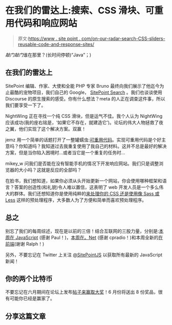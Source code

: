 # 在我们的雷达上:搜索、CSS 滑块、可重用代码和响应网站

> 原文:[https://www . site point . com/on-our-radar-search-CSS-sliders-reusable-code-and-response-sites/](https://www.sitepoint.com/on-our-radar-search-css-sliders-reusable-code-and-responsive-sites/)

*敲门敲门*谁在那里？(长时间停顿)“Java”；)

## 在我们的雷达上

SitePoint 编辑、作家、大使和全能 PHP 专家 Bruno 最终向我们展示了他迄今为止最酷的宠物项目，我们自己的 Google， [SitePoint Search](https://community.sitepoint.com/t/sitepoint-search/193100) 。我们也谈谈使用 Discourse 的原生搜索的感受。你有什么想法？meta 的人正在调查这件事，所以我们要享受一下了。

NightWing 正在寻找一个纯 CSS 滑块，但是运气不佳。我个人认为 NightWing 应该成功(我的座右铭是，‘如果它不存在，就建造它’)。论坛的伟大人物拯救了夜之翼，他们实现了这个解决方案。双赢！

jemz 用一个简单的话题打开了一整罐蠕虫:[可重用代码](https://community.sitepoint.com/t/how-can-i-implement-to-be-reusable/192510)。实现可重用代码是个好主意吗？你知道吗？我知道过去我重复使用了我自己的材料。这并不总是最好的解决方案，但是当你陷入困境时…或者当它是一个重复的任务时…

mikey_w 问我们是否能在没有智能手机的情况下开发响应网站。我们只是调整浏览器的大小吗？这就是反应的全部吗？

在脸书，我们想知道，如果你必须从头开始更新一个网站，你会使用哪种框架和语言？答案的创造性(和礼貌)令人难以置信，这表明了 web 开发人员是一个多么伟大的群体。我们还想知道你是使用纯粹的[来处理你的 CSS 还是使用像 Sass 或 Less](https://www.facebook.com/sitepoint/posts/10154020760858712) 这样的预处理程序，大多数人为了方便和简单而喜欢预处理程序。

## 总之

别忘了我们的每周综述，现在是以前的三倍！结合互联网的三股力量，分别是:[本周在 JavaScript](https://community.sitepoint.com/t/this-week-in-javascript-15-june-2015/192979) (感谢 Paul！)，[本周在。Net](https://community.sitepoint.com/t/this-week-in-net-15-june-2015/193022) (感谢 cpradio！)和本周全新的[在前端](https://community.sitepoint.com/t/news-this-week-on-the-front-end-june-17-2015/193177)(谢谢 Ralph！)

另外，不要忘记在 Twitter 上关注 [@SitePointJS](http://www.twitter.com/sitepointjs) 以获取所有最新的 JavaScript 新闻！

## 你的两个比特币

不要忘记在六月期间在论坛上发布[帖子来赢取大奖](https://community.sitepoint.com)！6 月份将送出 8 份奖品，很有可能你已经是赢家了。

## 分享这篇文章